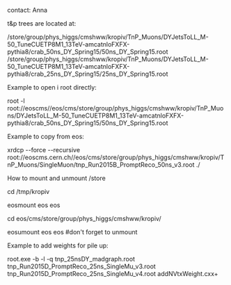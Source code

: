 contact: Anna

t&p trees are located at:

/store/group/phys_higgs/cmshww/kropiv/TnP_Muons/DYJetsToLL_M-50_TuneCUETP8M1_13TeV-amcatnloFXFX-pythia8/crab_50ns_DY_Spring15/50ns_DY_Spring15.root
/store/group/phys_higgs/cmshww/kropiv/TnP_Muons/DYJetsToLL_M-50_TuneCUETP8M1_13TeV-amcatnloFXFX-pythia8/crab_25ns_DY_Spring15/25ns_DY_Spring15.root

Example to open i root directly:

root -l root://eoscms//eos/cms/store/group/phys_higgs/cmshww/kropiv/TnP_Muons/DYJetsToLL_M-50_TuneCUETP8M1_13TeV-amcatnloFXFX-pythia8/crab_50ns_DY_Spring15/50ns_DY_Spring15.root

Example to copy from eos:

xrdcp --force --recursive root://eoscms.cern.ch//eos/cms/store/group/phys_higgs/cmshww/kropiv/TnP_Muons/SingleMuon/tnp_Run2015B_PromptReco_50ns_v3.root ./

How to mount and unmount /store

cd /tmp/kropiv

eosmount eos eos

cd eos/cms/store/group/phys_higgs/cmshww/kropiv/

eosumount eos eos #don't forget to unmount

Example to add weights for pile up:

root.exe -b -l -q tnp_25nsDY_madgraph.root tnp_Run2015D_PromptReco_25ns_SingleMu_v3.root tnp_Run2015D_PromptReco_25ns_SingleMu_v4.root addNVtxWeight.cxx+

